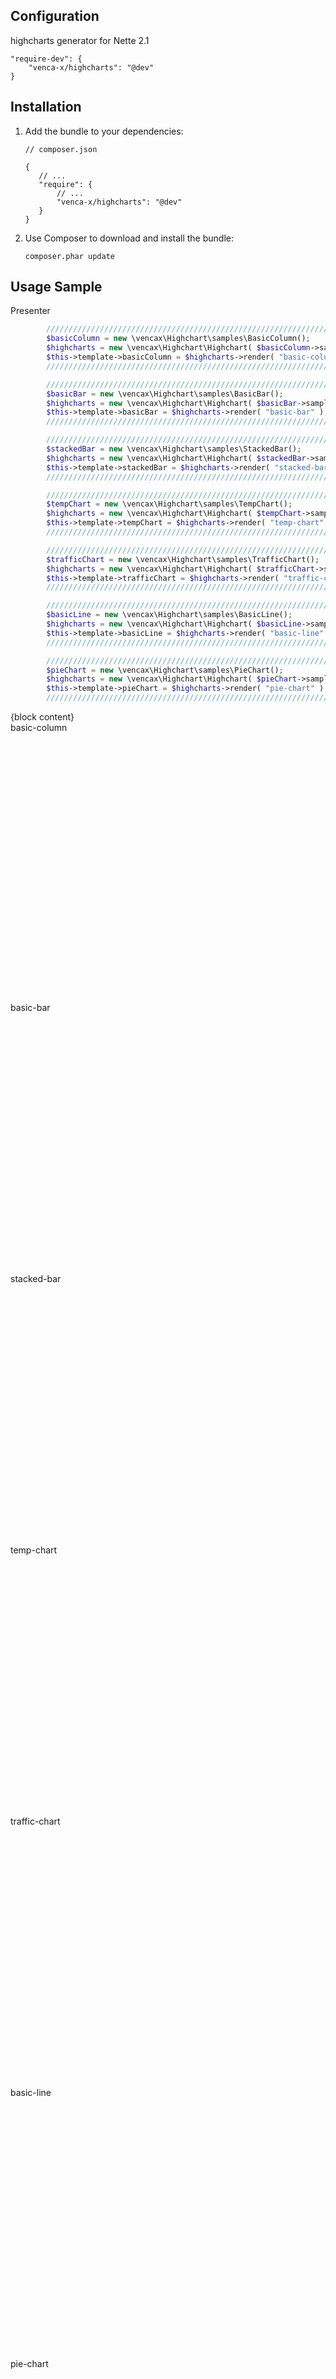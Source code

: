 Configuration
-------------
highcharts generator for Nette 2.1


	"require-dev": {
		"venca-x/highcharts": "@dev"
	}

Installation
------------

 1. Add the bundle to your dependencies:

        // composer.json

        {
           // ...
           "require": {
               // ...
               "venca-x/highcharts": "@dev"
           }
        }

 2. Use Composer to download and install the bundle:

        composer.phar update
        


Usage Sample
-------------
Presenter
```php
        ////////////////////////////////////////////////////////////////////////     
        $basicColumn = new \vencax\Highchart\samples\BasicColumn();        
        $highcharts = new \vencax\Highchart\Highchart( $basicColumn->sample() );
        $this->template->basicColumn = $highcharts->render( "basic-column" );
        ////////////////////////////////////////////////////////////////////////  

        ////////////////////////////////////////////////////////////////////////
        $basicBar = new \vencax\Highchart\samples\BasicBar();
        $highcharts = new \vencax\Highchart\Highchart( $basicBar->sample() );
        $this->template->basicBar = $highcharts->render( "basic-bar" );
        ////////////////////////////////////////////////////////////////////////

        ////////////////////////////////////////////////////////////////////////
        $stackedBar = new \vencax\Highchart\samples\StackedBar();
        $highcharts = new \vencax\Highchart\Highchart( $stackedBar->sample() );
        $this->template->stackedBar = $highcharts->render( "stacked-bar" );
        ////////////////////////////////////////////////////////////////////////

        ////////////////////////////////////////////////////////////////////////
        $tempChart = new \vencax\Highchart\samples\TempChart();
        $highcharts = new \vencax\Highchart\Highchart( $tempChart->sample() );
        $this->template->tempChart = $highcharts->render( "temp-chart" );
        ////////////////////////////////////////////////////////////////////////        

        ////////////////////////////////////////////////////////////////////////
        $trafficChart = new \vencax\Highchart\samples\TrafficChart();
        $highcharts = new \vencax\Highchart\Highchart( $trafficChart->sample() );
        $this->template->trafficChart = $highcharts->render( "traffic-chart" );
        ////////////////////////////////////////////////////////////////////////          

        ////////////////////////////////////////////////////////////////////////
        $basicLine = new \vencax\Highchart\samples\BasicLine();
        $highcharts = new \vencax\Highchart\Highchart( $basicLine->sample() );
        $this->template->basicLine = $highcharts->render( "basic-line" );
        ////////////////////////////////////////////////////////////////////////          

        ////////////////////////////////////////////////////////////////////////
        $pieChart = new \vencax\Highchart\samples\PieChart();
        $highcharts = new \vencax\Highchart\Highchart( $pieChart->sample() );
        $this->template->pieChart = $highcharts->render( "pie-chart" );
        ////////////////////////////////////////////////////////////////////////  
```

  {block content}  
    basic-column<br/>
    <div id="basic-column" style="min-width: 310px; height: 400px; margin: 0 auto"></div><br/>
    basic-bar<br/>
    <div id="basic-bar" style="min-width: 310px; height: 400px; margin: 0 auto"></div><br/>
    stacked-bar<br/>
    <div id="stacked-bar" style="min-width: 310px; height: 400px; margin: 0 auto"></div><br/>
    temp-chart<br/>
    <div id="temp-chart" style="min-width: 310px; height: 400px; margin: 0 auto"></div><br/>
    traffic-chart<br/>
    <div id="traffic-chart" style="min-width: 310px; height: 400px; margin: 0 auto"></div><br/>
    basic-line<br/>
    <div id="basic-line" style="min-width: 310px; height: 400px; margin: 0 auto"></div><br/>
    pie-chart<br/>
    <div id="pie-chart" style="min-width: 310px; height: 400px; margin: 0 auto"></div>
  {/block}

  {#scripts}
      <script src="{$basePath}/js/highcharts.js"></script>
      <script src="{$basePath}/js/highcharts-more.js"></script>
      <script type="text/javascript">
          $(function () {
              
              {!$basicColumn}
                      
              {!$basicBar}
                      
              {!$stackedBar}
                                                      
              {!$tempChart}
              
              {!$trafficChart}
                      
              {!$basicLine}
                      
              {!$pieChart}
          });
      </script>
  {/#} 